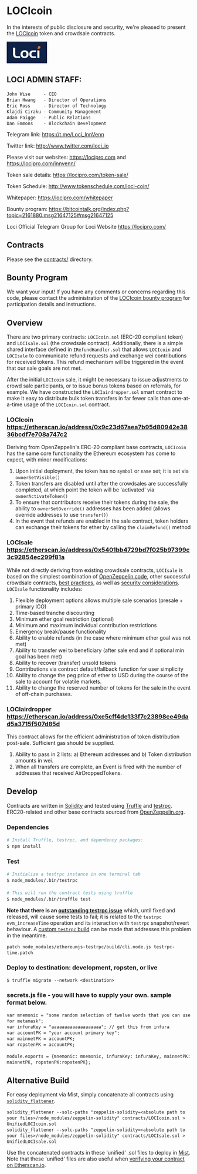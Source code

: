 # LOCIcoin
In the interests of public disclosure and security, we're pleased to present the [LOCIcoin][LOCIcoin] token and crowdsale contracts.

![LOCIcoin](loci-logo.png)

## LOCI ADMIN STAFF: 
```
John Wise     - CEO 
Brian Hwang   - Director of Operations
Eric Ross     - Director of Technology
Klajdi Ciraku - Community Management 
Adam Paigge   - Public Relations
Dan Emmons    - Blockchain Development
```

Telegram link: 
https://t.me/Loci_InnVenn

Twitter link: 
http://www.twitter.com/loci_io

Please visit our websites: 
https://locipro.com
 and
https://locipro.com/innvenn/

Token sale details: 
https://locipro.com/token-sale/

Token Schedule: 
http://www.tokenschedule.com/loci-coin/

Whitepaper: https://locipro.com/whitepaper

Bounty program: 
https://bitcointalk.org/index.php?topic=2161880.msg21647125#msg21647125

Loci
Official Telegram Group for Loci
Website https://locipro.com/

## Contracts
Please see the [contracts/](contracts) directory.

## Bounty Program
We want your input! If you have any comments or concerns regarding this code, please contact the administration of the [LOCIcoin bounty program][bounty program] for participation details and instructions.

## Overview
There are two primary contracts: `LOCIcoin.sol` (ERC-20 compliant token) and `LOCIsale.sol` (the crowdsale contract). Additionally, there is a simple shared interface defined in `IRefundHandler.sol` that allows `LOCIcoin` and `LOCIsale` to communicate refund requests and exchange wei contributions for received tokens. This refund mechanism will be triggered in the event that our sale goals are not met. 

After the initial `LOCIcoin` sale, it might be necessary to issue adjustments to crowd sale participants, or to issue bonus tokens based on referrals, for example. We have constructed the `LOCIairdropper.sol` smart contract to make it easy to distribute bulk token transfers in far fewer calls than one-at-a-time usage of the `LOCIcoin.sol` contract.

### LOCIcoin https://etherscan.io/address/0x9c23d67aea7b95d80942e3836bcdf7e708a747c2
Deriving from OpenZeppelin's ERC-20 compliant base contracts, `LOCIcoin` has the same core functionality the Ethereum ecosystem has come to expect, with minor modifications:
1. Upon initial deployment, the token has no `symbol` or `name` set; it is set via `ownerSetVisible()`
1. Token transfers are disabled until after the crowdsales are successfully completed, at which point the token will be 'activated' via `ownerActivateToken()`
1. To ensure that contributors receive their tokens during the sale, the ability to `ownerSetOverride()` addresses has been added (allows override addresses to use `transfer()`)
1. In the event that refunds are enabled in the sale contract, token holders can exchange their tokens for ether by calling the `claimRefund()` method

### LOCIsale https://etherscan.io/address/0x5401bb4729bd7f025b97399c3c92854ec299f81a
While not directly deriving from existing crowdsale contracts, `LOCIsale` is based on the simplest combination of [OpenZeppelin code][openzeppelin], other successful crowdsale contracts, [best practices][best practices], as well as [security considerations][security concerns]. `LOCIsale` functionality includes:
1. Flexible deployment options allows multiple sale scenarios (presale + primary ICO)
1. Time-based tranche discounting
1. Minimum ether goal restriction (optional)
1. Minimum and maximum individual contribution restrictions
1. Emergency break/pause functionality
1. Ability to enable refunds (in the case where minimum ether goal was not met)
1. Ability to transfer wei to beneficiary (after sale end and if optional min goal has been met)
1. Ability to recover (transfer) unsold tokens
1. Contributions via contract default/fallback function for user simplicity
1. Ability to change the peg price of ether to USD during the course of the sale to account for volatile markets.
1. Ability to change the reserved number of tokens for the sale in the event of off-chain purchases.

### LOCIairdropper https://etherscan.io/address/0xe5cff4de133f7c23898ce49dad5a3715f507d85d
This contract allows for the efficient administration of token distribution post-sale. Sufficient gas should be supplied.
1. Ability to pass in 2 lists: a) Ethereum addresses and b) Token distribution amounts in wei.
1. When all transfers are complete, an Event is fired with the number of addresses that received AirDroppedTokens.

## Develop
Contracts are written in [Solidity][solidity] and tested using [Truffle][truffle] and [testrpc][testrpc]. ERC20-related and other base contracts sourced from [OpenZeppelin.org][openzeppelin].

### Dependencies
```bash
# Install Truffle, testrpc, and dependency packages:
$ npm install
```

### Test
```bash
# Initialize a testrpc instance in one terminal tab
$ node_modules/.bin/testrpc

# This will run the contract tests using truffle
$ node_modules/.bin/truffle test
```
**Note that there is an [outstanding testrpc issue][testrpc bug 390]** which, until fixed and released, will cause some tests to fail; it is related to the `testrpc` `evm_increaseTime` operation and its interaction with `testrpc` snapshot/revert behaviour. A [custom `testrpc` build][testrpc custom build workaround] can be made that addresses this problem in the meantime.

```
patch node_modules/ethereumjs-testrpc/build/cli.node.js testrpc-time.patch
```

### Deploy to destination: development, ropsten, or live
```
$ truffle migrate --network <destination>
```

### secrets.js file - you will have to supply your own. sample format below.
```
var mnemonic = "some random selection of twelve words that you can use for metamask";
var infuraKey = "aaaaaaaaaaaaaaaaaaa"; // get this from infura
var accountPK = "your account primary key";
var mainnetPK = accountPK;
var ropstenPK = accountPK;

module.exports = {mnemonic: mnemonic, infuraKey: infuraKey, mainnetPK: mainnetPK, ropstenPK:ropstenPK};
```

## Alternative Build
For easy deployment via Mist, simply concatenate all contracts using [`solidity_flattener`][solidity flattener].
```
solidity_flattener --solc-paths "zeppelin-solidity=<absolute path to your files>/node_modules/zeppelin-solidity" contracts/LOCIcoin.sol > UnifiedLOCIcoin.sol
solidity_flattener --solc-paths "zeppelin-solidity=<absolute path to your files>/node_modules/zeppelin-solidity" contracts/LOCIsale.sol > UnifiedLOCIsale.sol
```
Use the concatenated contracts in these 'unified' .sol files to deploy in [Mist][mist]. Note that these 'unified' files are also useful when [verifying your contract on Etherscan.io][etherscan verifycontract].

[LOCIcoin]: https://www.locipro.com/whitepaper
[ethereum]: https://www.ethereum.org/
[openzeppelin]: https://openzeppelin.org/
[solidity]: https://solidity.readthedocs.io/
[truffle]: http://truffleframework.com/
[testrpc]: https://github.com/ethereumjs/testrpc
[mist]: https://github.com/ethereum/mist
[solidity flattener]: https://github.com/BlockCatIO/solidity-flattener
[testrpc bug 390]: https://github.com/ethereumjs/testrpc/issues/390
[testrpc custom build workaround]: https://github.com/ethereumjs/testrpc/issues/390#issuecomment-336917098
[best practices]: http://solidity.readthedocs.io/en/develop/common-patterns.html
[security concerns]: http://solidity.readthedocs.io/en/develop/security-considerations.html
[etherscan verifycontract]: https://etherscan.io/verifyContract
[bounty program]: https://bitcointalk.org/index.php?topic=2161880.msg21647125#msg21647125
[LOCIcoin whitepaper]: https://locipro.com/whitepaper

